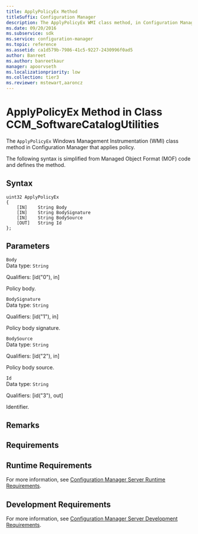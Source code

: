 ```yaml
---
title: ApplyPolicyEx Method
titleSuffix: Configuration Manager
description: The ApplyPolicyEx WMI class method, in Configuration Manager, applies policy.
ms.date: 09/20/2016
ms.subservice: sdk
ms.service: configuration-manager
ms.topic: reference
ms.assetid: ca1d579b-7986-41c5-9227-2430996f0ad5
author: Banreet
ms.author: banreetkaur
manager: apoorvseth
ms.localizationpriority: low
ms.collection: tier3
ms.reviewer: mstewart,aaroncz 
---
```

# ApplyPolicyEx Method in Class CCM_SoftwareCatalogUtilities
The `ApplyPolicyEx` Windows Management Instrumentation (WMI) class method in Configuration Manager that applies policy.   

 The following syntax is simplified from Managed Object Format (MOF) code and defines the method.  

## Syntax  

```  
uint32 ApplyPolicyEx   
{  
    [IN]    String Body  
    [IN]    String BodySignature  
    [IN]    String BodySource  
    [OUT]   String Id  
};  
```  

## Parameters  
 `Body`  
 Data type: `String`  

 Qualifiers: [id("0"), in]  

 Policy body.    

 `BodySignature`  
 Data type: `String`  

 Qualifiers: [id("1"), in]  

 Policy body signature.    

 `BodySource`  
 Data type: `String`  

 Qualifiers: [id("2"), in]  

 Policy body source.    

 `Id`  
 Data type: `String`  

 Qualifiers: [id("3"), out]  

 Identifier.    

## Remarks  

## Requirements  

## Runtime Requirements  
 For more information, see [Configuration Manager Server Runtime Requirements](../../../../../develop/core/reqs/server-runtime-requirements.md).  

## Development Requirements  
 For more information, see [Configuration Manager Server Development Requirements](../../../../../develop/core/reqs/server-development-requirements.md).
